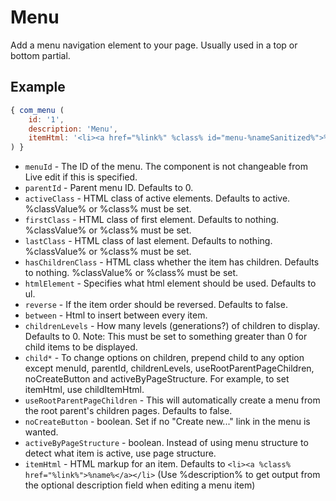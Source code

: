 # Menu

Add a menu navigation element to your page. Usually used in a top or bottom partial. 

## Example

```javascript
{ com_menu ( 
    id: '1',
    description: 'Menu',
    itemHtml: '<li><a href="%link%" %class% id="menu-%nameSanitized%">%name%</a></li>' 
) }
```

* `menuId` - The ID of the menu. The component is not changeable from Live edit if this is specified.
* `parentId` - Parent menu ID. Defaults to 0.
* `activeClass` - HTML class of active elements. Defaults to active. %classValue% or %class% must be set.
* `firstClass` - HTML class of first element. Defaults to nothing. %classValue% or %class% must be set.
* `lastClass` - HTML class of last element. Defaults to nothing. %classValue% or %class% must be set.
* `hasChildrenClass` - HTML class whether the item has children. Defaults to nothing. %classValue% or %class% must be set.
* `htmlElement` - Specifies what html element should be used. Defaults to ul.
* `reverse` - If the item order should be reversed. Defaults to false.
* `between` - Html to insert between every item.
* `childrenLevels` - How many levels (generations?) of children to display. Defaults to 0. Note: This must be set to something greater than 0 for child items to be displayed.
* `child*` - To change options on children, prepend child to any option except menuId, parentId, childrenLevels, useRootParentPageChildren, noCreateButton and activeByPageStructure. For example, to set itemHtml, use childItemHtml.
* `useRootParentPageChildren` - This will automatically create a menu from the root parent's children pages. Defaults to false.
* `noCreateButton` - boolean. Set if no "Create new..." link in the menu is wanted.
* `activeByPageStructure` - boolean. Instead of using menu structure to detect what item is active, use page structure.
* `itemHtml` - HTML markup for an item. Defaults to `<li><a %class% href="%link%">%name%</a></li>` (Use %description% to get output from the optional description field when editing a menu item)
